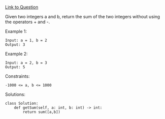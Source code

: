 [Link to Question](https://leetcode.com/explore/interview/card/top-interview-questions-medium/114/others/822/)




Given two integers a and b, return the sum of the two integers without using the operators + and -.

 

Example 1:
```
Input: a = 1, b = 2
Output: 3
```
Example 2:
```
Input: a = 2, b = 3
Output: 5
 ```

Constraints:
```
-1000 <= a, b <= 1000
```

Solutions:
```
class Solution:
    def getSum(self, a: int, b: int) -> int:
        return sum([a,b])
```